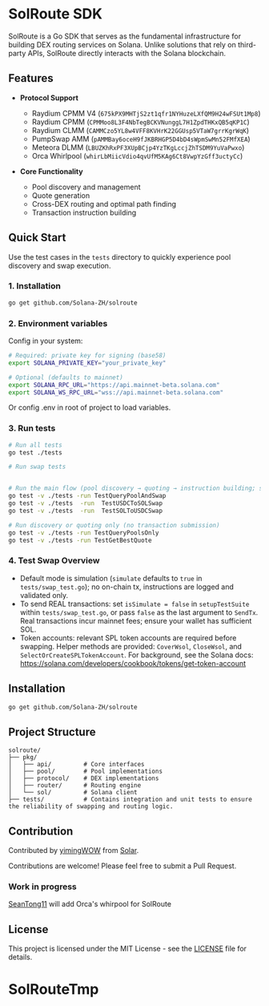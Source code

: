 # SolRoute SDK

SolRoute is a Go SDK that serves as the fundamental infrastructure for building DEX routing services on Solana. Unlike solutions that rely on third-party APIs, SolRoute directly interacts with the Solana blockchain.

## Features

- **Protocol Support**

  - Raydium CPMM V4 (`675kPX9MHTjS2zt1qfr1NYHuzeLXfQM9H24wFSUt1Mp8`)
  - Raydium CPMM (`CPMMoo8L3F4NbTegBCKVNunggL7H1ZpdTHKxQB5qKP1C`)
  - Raydium CLMM (`CAMMCzo5YL8w4VFF8KVHrK22GGUsp5VTaW7grrKgrWqK`)
  - PumpSwap AMM (`pAMMBay6oceH9fJKBRHGP5D4bD4sWpmSwMn52FMfXEA`)
  - Meteora DLMM (`LBUZKhRxPF3XUpBCjp4YzTKgLccjZhTSDM9YuVaPwxo`)
  - Orca Whirlpool (`whirLbMiicVdio4qvUfM5KAg6Ct8VwpYzGff3uctyCc`)

- **Core Functionality**
  - Pool discovery and management
  - Quote generation
  - Cross-DEX routing and optimal path finding
  - Transaction instruction building

## Quick Start

Use the test cases in the `tests` directory to quickly experience pool discovery and swap execution.

### 1. Installation

```bash
go get github.com/Solana-ZH/solroute
```

### 2. Environment variables

Config in your system:

```bash
# Required: private key for signing (base58)
export SOLANA_PRIVATE_KEY="your_private_key"

# Optional (defaults to mainnet)
export SOLANA_RPC_URL="https://api.mainnet-beta.solana.com"
export SOLANA_WS_RPC_URL="wss://api.mainnet-beta.solana.com"
```

Or config .env in root of project to load variables.

### 3. Run tests

```bash
# Run all tests
go test ./tests

# Run swap tests


# Run the main flow (pool discovery → quoting → instruction building; simulation by default)
go test -v ./tests -run TestQueryPoolAndSwap
go test -v ./tests  -run  TestUSDCToSOLSwap
go test -v ./tests  -run  TestSOLToUSDCSwap

# Run discovery or quoting only (no transaction submission)
go test -v ./tests -run TestQueryPoolsOnly
go test -v ./tests -run TestGetBestQuote
```

### 4. Test Swap Overview

- Default mode is simulation (`simulate` defaults to `true` in `tests/swap_test.go`); no on-chain tx, instructions are logged and validated only.
- To send REAL transactions: set `isSimulate = false` in `setupTestSuite` within `tests/swap_test.go`, or pass `false` as the last argument to `SendTx`. Real transactions incur mainnet fees; ensure your wallet has sufficient SOL.
- Token accounts: relevant SPL token accounts are required before swapping. Helper methods are provided: `CoverWsol`, `CloseWsol`, and `SelectOrCreateSPLTokenAccount`. For background, see the Solana docs:
  https://solana.com/developers/cookbook/tokens/get-token-account

## Installation

```bash
go get github.com/Solana-ZH/solroute
```

## Project Structure

```
solroute/
├── pkg/
│   ├── api/         # Core interfaces
│   ├── pool/        # Pool implementations
│   ├── protocol/    # DEX implementations
│   ├── router/      # Routing engine
│   └── sol/         # Solana client
├── tests/           # Contains integration and unit tests to ensure the reliability of swapping and routing logic.
```

## Contribution

Contributed by [yimingWOW](https://github.com/Solana-ZH) from [Solar](https://www.solar.team/).

Contributions are welcome! Please feel free to submit a Pull Request.

### Work in progress

[SeanTong11](https://github.com/SeanTong11/SolRoute) will add Orca's whirpool for SolRoute

## License

This project is licensed under the MIT License - see the [LICENSE](LICENSE) file for details.
# SolRouteTmp
